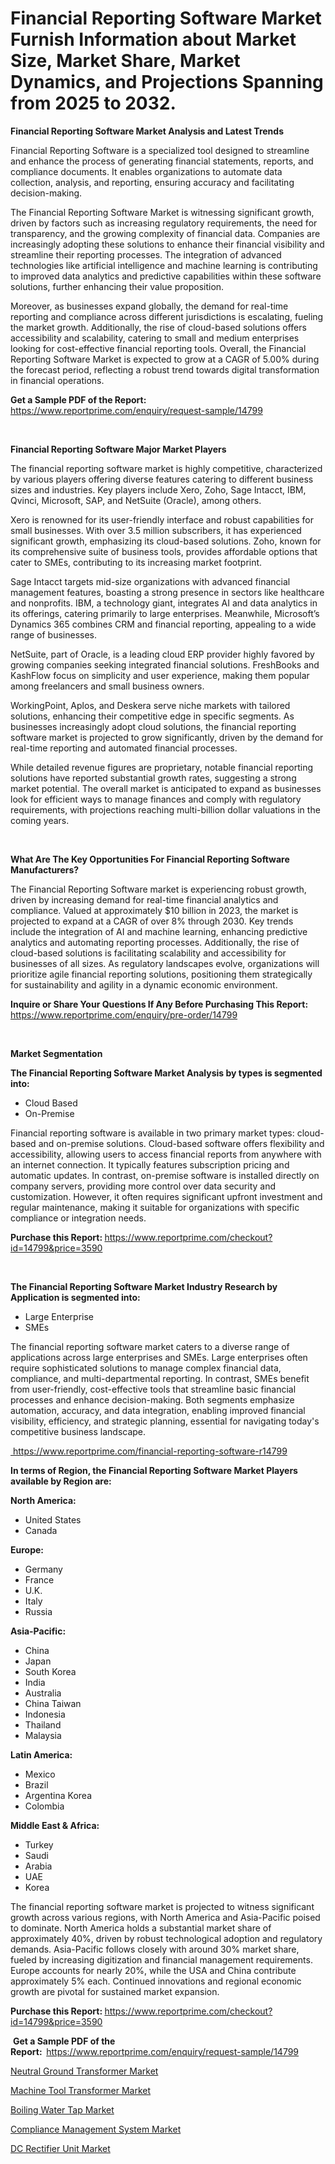 <p><h1>Financial Reporting Software Market Furnish Information about Market Size, Market Share, Market Dynamics, and Projections Spanning from 2025 to 2032.</h1></p><p><strong>Financial Reporting Software Market Analysis and Latest Trends</strong></p>
<p><p>Financial Reporting Software is a specialized tool designed to streamline and enhance the process of generating financial statements, reports, and compliance documents. It enables organizations to automate data collection, analysis, and reporting, ensuring accuracy and facilitating decision-making. </p><p>The Financial Reporting Software Market is witnessing significant growth, driven by factors such as increasing regulatory requirements, the need for transparency, and the growing complexity of financial data. Companies are increasingly adopting these solutions to enhance their financial visibility and streamline their reporting processes. The integration of advanced technologies like artificial intelligence and machine learning is contributing to improved data analytics and predictive capabilities within these software solutions, further enhancing their value proposition.</p><p>Moreover, as businesses expand globally, the demand for real-time reporting and compliance across different jurisdictions is escalating, fueling the market growth. Additionally, the rise of cloud-based solutions offers accessibility and scalability, catering to small and medium enterprises looking for cost-effective financial reporting tools. Overall, the Financial Reporting Software Market is expected to grow at a CAGR of 5.00% during the forecast period, reflecting a robust trend towards digital transformation in financial operations.</p></p>
<p><strong>Get a Sample PDF of the Report:&nbsp;</strong> <a href="https://www.reportprime.com/enquiry/request-sample/14799?utm_campaign=3166&utm_medium=2&utm_source=Github&utm_content=ia&utm_term=20032025&utm_id=financial-reporting-software">https://www.reportprime.com/enquiry/request-sample/14799</a></p>
<p>&nbsp;</p>
<p><strong>Financial Reporting Software Major Market Players</strong></p>
<p><p>The financial reporting software market is highly competitive, characterized by various players offering diverse features catering to different business sizes and industries. Key players include Xero, Zoho, Sage Intacct, IBM, Qvinci, Microsoft, SAP, and NetSuite (Oracle), among others.</p><p>Xero is renowned for its user-friendly interface and robust capabilities for small businesses. With over 3.5 million subscribers, it has experienced significant growth, emphasizing its cloud-based solutions. Zoho, known for its comprehensive suite of business tools, provides affordable options that cater to SMEs, contributing to its increasing market footprint.</p><p>Sage Intacct targets mid-size organizations with advanced financial management features, boasting a strong presence in sectors like healthcare and nonprofits. IBM, a technology giant, integrates AI and data analytics in its offerings, catering primarily to large enterprises. Meanwhile, Microsoft’s Dynamics 365 combines CRM and financial reporting, appealing to a wide range of businesses.</p><p>NetSuite, part of Oracle, is a leading cloud ERP provider highly favored by growing companies seeking integrated financial solutions. FreshBooks and KashFlow focus on simplicity and user experience, making them popular among freelancers and small business owners. </p><p>WorkingPoint, Aplos, and Deskera serve niche markets with tailored solutions, enhancing their competitive edge in specific segments. As businesses increasingly adopt cloud solutions, the financial reporting software market is projected to grow significantly, driven by the demand for real-time reporting and automated financial processes.</p><p>While detailed revenue figures are proprietary, notable financial reporting solutions have reported substantial growth rates, suggesting a strong market potential. The overall market is anticipated to expand as businesses look for efficient ways to manage finances and comply with regulatory requirements, with projections reaching multi-billion dollar valuations in the coming years.</p></p>
<p>&nbsp;</p>
<p><strong>What Are The Key Opportunities For Financial Reporting Software Manufacturers?</strong></p>
<p><p>The Financial Reporting Software market is experiencing robust growth, driven by increasing demand for real-time financial analytics and compliance. Valued at approximately $10 billion in 2023, the market is projected to expand at a CAGR of over 8% through 2030. Key trends include the integration of AI and machine learning, enhancing predictive analytics and automating reporting processes. Additionally, the rise of cloud-based solutions is facilitating scalability and accessibility for businesses of all sizes. As regulatory landscapes evolve, organizations will prioritize agile financial reporting solutions, positioning them strategically for sustainability and agility in a dynamic economic environment.</p></p>
<p><strong>Inquire or Share Your Questions If Any Before Purchasing This Report:</strong> <a href="https://www.reportprime.com/enquiry/pre-order/14799?utm_campaign=3166&utm_medium=2&utm_source=Github&utm_content=ia&utm_term=20032025&utm_id=financial-reporting-software">https://www.reportprime.com/enquiry/pre-order/14799</a></p>
<p>&nbsp;</p>
<p><strong>Market Segmentation</strong></p>
<p><strong>The Financial Reporting Software Market Analysis by types is segmented into:</strong></p>
<p><ul><li>Cloud Based</li><li>On-Premise</li></ul></p>
<p><p>Financial reporting software is available in two primary market types: cloud-based and on-premise solutions. Cloud-based software offers flexibility and accessibility, allowing users to access financial reports from anywhere with an internet connection. It typically features subscription pricing and automatic updates. In contrast, on-premise software is installed directly on company servers, providing more control over data security and customization. However, it often requires significant upfront investment and regular maintenance, making it suitable for organizations with specific compliance or integration needs.</p></p>
<p><strong>Purchase this Report:&nbsp;</strong><a href="https://www.reportprime.com/checkout?id=14799&price=3590&utm_campaign=3166&utm_medium=2&utm_source=Github&utm_content=ia&utm_term=20032025&utm_id=financial-reporting-software">https://www.reportprime.com/checkout?id=14799&price=3590</a></p>
<p>&nbsp;</p>
<p><strong>The Financial Reporting Software Market Industry Research by Application is segmented into:</strong></p>
<p><ul><li>Large Enterprise</li><li>SMEs</li></ul></p>
<p><p>The financial reporting software market caters to a diverse range of applications across large enterprises and SMEs. Large enterprises often require sophisticated solutions to manage complex financial data, compliance, and multi-departmental reporting. In contrast, SMEs benefit from user-friendly, cost-effective tools that streamline basic financial processes and enhance decision-making. Both segments emphasize automation, accuracy, and data integration, enabling improved financial visibility, efficiency, and strategic planning, essential for navigating today's competitive business landscape.</p></p>
<p><a href="https://www.reportprime.com/financial-reporting-software-r14799?utm_campaign=3166&utm_medium=2&utm_source=Github&utm_content=ia&utm_term=20032025&utm_id=financial-reporting-software">&nbsp;https://www.reportprime.com/financial-reporting-software-r14799</a></p>
<p><strong>In terms of Region, the Financial Reporting Software Market Players available by Region are:</strong></p>
<p>
    <p> <strong> North America: </strong>
        <ul>
            <li>United States</li>
            <li>Canada</li>
        </ul>
        </p> 
    <p> <strong> Europe: </strong>
        <ul>
            <li>Germany</li>
            <li>France</li>
            <li>U.K.</li>
            <li>Italy</li>
            <li>Russia</li>
        </ul>
        </p> 
    <p> <strong> Asia-Pacific: </strong>
        <ul>
            <li>China</li>
            <li>Japan</li>
            <li>South Korea</li>
            <li>India</li>
            <li>Australia</li>
            <li>China Taiwan</li>
            <li>Indonesia</li>
            <li>Thailand</li>
            <li>Malaysia</li>
        </ul>
        </p> 
    <p> <strong> Latin America: </strong>
        <ul>
            <li>Mexico</li>
            <li>Brazil</li>
            <li>Argentina Korea</li>
            <li>Colombia</li>
        </ul>
        </p> 
    <p> <strong> Middle East & Africa: </strong>
        <ul>
            <li>Turkey</li>
            <li>Saudi</li>
            <li>Arabia</li>
            <li>UAE</li>
            <li>Korea</li>
        </ul>
    </p>
    </p>
<p><p>The financial reporting software market is projected to witness significant growth across various regions, with North America and Asia-Pacific poised to dominate. North America holds a substantial market share of approximately 40%, driven by robust technological adoption and regulatory demands. Asia-Pacific follows closely with around 30% market share, fueled by increasing digitization and financial management requirements. Europe accounts for nearly 20%, while the USA and China contribute approximately 5% each. Continued innovations and regional economic growth are pivotal for sustained market expansion.</p></p>
<p><strong>Purchase this Report: </strong><a href="https://www.reportprime.com/checkout?id=14799&price=3590&utm_campaign=3166&utm_medium=2&utm_source=Github&utm_content=ia&utm_term=20032025&utm_id=financial-reporting-software">https://www.reportprime.com/checkout?id=14799&price=3590</a></p>
<p>&nbsp;<strong>Get a Sample PDF of the Report:&nbsp;&nbsp;</strong><a href="https://www.reportprime.com/enquiry/request-sample/14799?utm_campaign=3166&utm_medium=2&utm_source=Github&utm_content=ia&utm_term=20032025&utm_id=financial-reporting-software">https://www.reportprime.com/enquiry/request-sample/14799</a></p>
<p><strong></strong></p>
<p><p><a href="https://www.linkedin.com/pulse/understanding-surging-neutral-ground-transformer-market-136-sqw3e?utm_campaign=3166&utm_medium=2&utm_source=Github&utm_content=ia&utm_term=20032025&utm_id=financial-reporting-software">Neutral Ground Transformer Market</a></p><p><a href="https://www.linkedin.com/pulse/informative-market-analysis-machine-tool-transformer-w9j8e?utm_campaign=3166&utm_medium=2&utm_source=Github&utm_content=ia&utm_term=20032025&utm_id=financial-reporting-software">Machine Tool Transformer Market</a></p><p><a href="https://www.linkedin.com/pulse/comprehensive-analysis-boiling-water-tap-market-20252032-projected-trtre?utm_campaign=3166&utm_medium=2&utm_source=Github&utm_content=ia&utm_term=20032025&utm_id=financial-reporting-software">Boiling Water Tap Market</a></p><p><a href="https://github.com/mohmodsiason/Market-Research-Report-List-1/blob/main/compliance-management-system-market.md?utm_campaign=3166&utm_medium=2&utm_source=Github&utm_content=ia&utm_term=20032025&utm_id=financial-reporting-software">Compliance Management System Market</a></p><p><a href="https://www.linkedin.com/pulse/projected-revenue-growth-dc-rectifier-unit-market-95-cagr-2025-ah48e?utm_campaign=3166&utm_medium=2&utm_source=Github&utm_content=ia&utm_term=20032025&utm_id=financial-reporting-software">DC Rectifier Unit Market</a></p></p>
